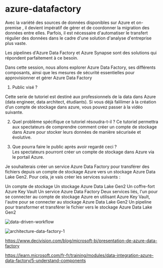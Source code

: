 # azure-datafactory

Avec la variété des sources de données disponibles sur Azure et on-premise , il devient impératif de gérer et de coordonner la migration des données entre elles.
Parfois, il est nécessaire d'automatiser le transfert régulier des données dans le cadre d'une solution d'analyse d'entreprise plus vaste.

Les pipelines d'Azure Data Factory et Azure Synapse sont des solutions qui répondent parfaitement à ce besoin.

Dans cette session, nous allons explorer Azure Data Factory, ses différents composants, ainsi que les mesures de sécurité essentielles pour approvisionner et gérer Azure Data Factory

1. Public visé ?

Cette serie de tutoriel est destiné aux  professionnels de la data dans Azure (data engineer, data architect, étudiants). Si vous déjà falilimer à la création d’un compte de stockage dans azure, vous pouvez passer à la vidéo suivante.

2. Quel problème spécifique ce tutoriel résoudra-t-il ?
Ce tutoriel permettra aux spectateurs de comprendre comment créer un compte de stockage dans Azure pour stocker leurs données de manière sécurisée et évolutive.

3. Que pourra faire le public après avoir regardé ceci ?	
Les spectateurs pourront créer un compte de stockage dans Azure via le portail Azure.


Je souhaiterais créer un service Azure Data Factory pour transférer des fichiers depuis un compte de stockage Azure vers un stockage Azure Data Lake Gen2. Pour cela, je vais créer les services suivants :

Un compte de stockage
Un stockage Azure Data Lake Gen2
Un coffre-fort Azure Key Vault
Un service Azure Data Factory
Deux services liés, l'un pour se connecter au compte de stockage Azure en utilisant Azure Key Vault, l'autre pour se connecter au stockage Azure Data Lake Gen2
Un pipeline pour transformer et transférer le fichier vers le stockage Azure Data Lake Gen2


![data-driven-workflow](https://github.com/azurecorner/azure-datafactory/assets/108787059/b955e689-f48c-4e50-a520-104aee0429d8)


![architecture-data-factory-1](https://github.com/azurecorner/azure-datafactory/assets/108787059/4358f59e-e125-4be8-9ddf-f0e3e70adb75)

https://www.decivision.com/blog/microsoft-bi/presentation-de-azure-data-factory

https://learn.microsoft.com/fr-fr/training/modules/data-integration-azure-data-factory/5-understand-components

 
